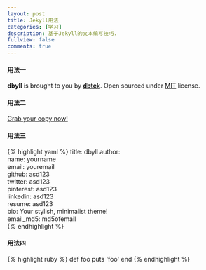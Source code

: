 ```yaml
---
layout: post
title: Jekyll用法
categories: [学习]
description: 基于Jekyll的文本编写技巧.
fullview: false
comments: true
---
```


#### 用法一

**dbyll** is brought to you by **[dbtek](http://ismaildemirbilek.com)**. Open sourced under [MIT](http://opensource.org/licenses/MIT) license.

#### 用法二

<a class="btn btn-default" href="https://github.com/dbtek/dbyll">Grab your copy now!</a>

#### 用法三

{% highlight yaml %}
title: dbyll
author:  
  name: yourname  
  email: youremail  
  github: asd123  
  twitter: asd123  
  pinterest: asd123  
  linkedin: asd123  
  resume: asd123  
  bio: Your stylish,  minimalist theme!  
  email_md5: md5ofemail  
{% endhighlight %}

#### 用法四

{% highlight ruby %}
def foo
  puts 'foo'
end
{% endhighlight %}
